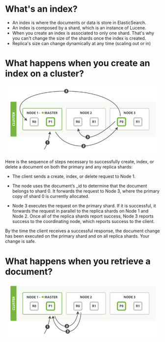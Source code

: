 # What's an index?
- An index is where the documents or data is store in ElasticSearch. 
- An index is composed by a shard, which is an instance of Lucene. 
- When you create an index is associated to only one shard. That's why you can't change the size of the shards once the index is created.
- Replica's size can change dynamically at any time (scaling out or in)

# What happens when you create an index on a cluster?

![example with a 3-node cluster](/assets/elas_0402.png)

Here is the sequence of steps necessary to successfully create, index, or delete a document on both the primary and any replica shards:

- The client sends a create, index, or delete request to Node 1.

- The node uses the document’s _id to determine that the document belongs to shard 0. It forwards the request to Node 3, where the primary copy of shard 0 is currently allocated.

- Node 3 executes the request on the primary shard. If it is successful, it forwards the request in parallel to the replica shards on Node 1 and Node 2. Once all of the replica shards report success, Node 3 reports success to the coordinating node, which reports success to the client.

By the time the client receives a successful response, the document change has been executed on the primary shard and on all replica shards. Your change is safe.

# What happens when you retrieve a document?

![example retrieving a document](/assets/elas_0403.png)